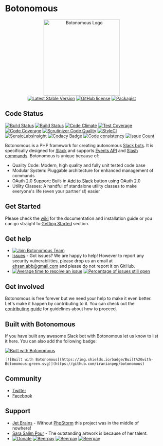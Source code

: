 # Botonomous
<p align="center">
<a href="https://botonomous.io"><img src="http://botonomous.io/img/botonomous.png" alt="Botonomous Logo" width="250"></a>
<br>
<a href="https://packagist.org/packages/botonomous/botonomous"><img src="https://poser.pugx.org/botonomous/botonomous/v/stable" alt="Latest Stable Version"></a>
<a href="https://raw.githubusercontent.com/iranianpep/botonomous/master/LICENSE"><img src="https://img.shields.io/badge/license-MIT-blue.svg" alt="GitHub license"></a>
<a href="https://packagist.org/packages/botonomous/botonomous"><img src="https://img.shields.io/packagist/dt/botonomous/botonomous.svg" alt="Packagist"></a>
</p>

## Code Status

[![Build Status](https://travis-ci.org/iranianpep/botonomous.svg?branch=master)](https://travis-ci.org/iranianpep/botonomous)
[![Build Status](https://scrutinizer-ci.com/g/iranianpep/botonomous/badges/build.png?b=master)](https://scrutinizer-ci.com/g/iranianpep/botonomous/build-status/master)
[![Code Climate](https://codeclimate.com/github/iranianpep/botonomous/badges/gpa.svg)](https://codeclimate.com/github/iranianpep/botonomous)
[![Test Coverage](https://codeclimate.com/github/iranianpep/botonomous/badges/coverage.svg)](https://codeclimate.com/github/iranianpep/botonomous/coverage)
[![Code Coverage](https://scrutinizer-ci.com/g/iranianpep/botonomous/badges/coverage.png?b=master)](https://scrutinizer-ci.com/g/iranianpep/botonomous/?branch=master)
[![Scrutinizer Code Quality](https://scrutinizer-ci.com/g/iranianpep/botonomous/badges/quality-score.png?b=master)](https://scrutinizer-ci.com/g/iranianpep/botonomous/?branch=master)
[![StyleCI](https://styleci.io/repos/73189365/shield?branch=master)](https://styleci.io/repos/73189365)
[![SensioLabsInsight](https://insight.sensiolabs.com/projects/d9b77f1a-3d4a-423f-b473-30a25496f9a0/mini.png)](https://insight.sensiolabs.com/projects/d9b77f1a-3d4a-423f-b473-30a25496f9a0)
[![Codacy Badge](https://api.codacy.com/project/badge/Grade/039ffa789e6a4040b9b8d596ede07db4)](https://www.codacy.com/app/iranianpep/botonomous)
[![Code consistency](https://squizlabs.github.io/PHP_CodeSniffer/analysis/iranianpep/botonomous/grade.svg)](https://squizlabs.github.io/PHP_CodeSniffer/analysis/iranianpep/botonomous)
[![Issue Count](https://codeclimate.com/github/iranianpep/botonomous/badges/issue_count.svg)](https://codeclimate.com/github/iranianpep/botonomous)

Botonomous is a PHP framework for creating autonomous [Slack bots](https://api.slack.com/bot-users). It is specifically designed for [Slack](https://slack.com) and supports [Events API](https://api.slack.com/events-api) and [Slash commands](https://api.slack.com/slash-commands). Botonomous is unique because of:
* Quality Code: Modern, high quality and fully unit tested code base
* Modular System: Pluggable architecture for enhanced management of commands
* OAuth 2.0 Support: Built-in [Add to Slack](https://api.slack.com/docs/slack-button) button using OAuth 2.0
* Utility Classes: A handful of standalone utility classes to make everyone's life (even your partner's!) easier

## Get Started

Please check the [wiki](https://github.com/iranianpep/botonomous/wiki) for the documentation and installation guide or you can go straight to [Getting Started](https://github.com/iranianpep/botonomous/wiki/Getting-Started) section.

## Get help

* [![Join Botonomous Team](https://img.shields.io/badge/Slack-Join%20Team-green.svg)](http://botonomous.herokuapp.com/)
* [Issues](https://github.com/iranianpep/botonomous/issues) - Got issues? We are happy to help! However to report any security vulnerabilities, please drop us an email at ehsan.abb@gmail.com and please do not report it on GitHub.
* [![Average time to resolve an issue](http://isitmaintained.com/badge/resolution/iranianpep/botonomous.svg)](http://isitmaintained.com/project/iranianpep/botonomous "Average time to resolve an issue")
[![Percentage of issues still open](http://isitmaintained.com/badge/open/iranianpep/botonomous.svg)](http://isitmaintained.com/project/iranianpep/botonomous "Percentage of issues still open")

## Get involved

Botonomous is free forever but we need your help to make it even better. Let's make it happen by contributing to it. You can check out the [contributing guide](https://github.com/iranianpep/botonomous/blob/master/CONTRIBUTING.md) for guidelines about how to proceed.

## Built with Botonomous

If you have built any awesome Slack bot with Botonomous let us know to list it here. You can also add the following badge:

[![Built with Botonomous](https://img.shields.io/badge/Built%20with-Botonomous-green.svg)](https://github.com/iranianpep/botonomous)

```
[![Built with Botonomous](https://img.shields.io/badge/Built%20with-Botonomous-green.svg)](https://github.com/iranianpep/botonomous)
```

## Community

* [Twitter](https://twitter.com/botonomous)
* [Facebook](https://www.facebook.com/botonomous)

## Support

* [Jet Brains](https://www.jetbrains.com) - Without [PhpStorm](https://www.jetbrains.com/phpstorm) this project was in the middle of nowhere!
* [Sara Salim Pour](http://sarasalimpour.com) - The outstanding artwork is because of her talent.
* [![Donate](https://img.shields.io/badge/Donate-PayPal-green.svg)](https://www.paypal.com/cgi-bin/webscr?cmd=_s-xclick&hosted_button_id=BXMKEZ23PX8K2)
[![Beerpay](https://beerpay.io/iranianpep/botonomous/badge.svg?style=beer-square)](https://beerpay.io/iranianpep/botonomous)  [![Beerpay](https://beerpay.io/iranianpep/botonomous/make-wish.svg?style=flat-square)](https://beerpay.io/iranianpep/botonomous?focus=wish)
[![Beerpay](https://img.shields.io/beerpay/iranianpep/botonomous.svg)](https://beerpay.io/iranianpep/botonomous)
